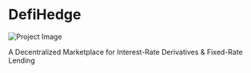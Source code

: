 # DefiHedge


![Project Image](https://nescience.io/wp-content/uploads/2020/03/Light-Defi.png)

 A Decentralized Marketplace for Interest-Rate Derivatives & Fixed-Rate Lending

